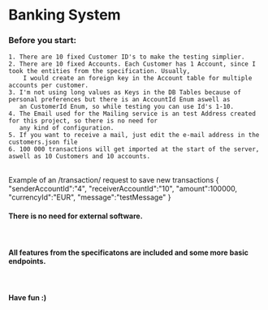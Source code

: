 # Banking System 

### Before you start: 
    1. There are 10 fixed Customer ID's to make the testing simplier.
    2. There are 10 fixed Accounts. Each Customer has 1 Account, since I took the entities from the specification. Usually,
        I would create an foreign key in the Account table for multiple accounts per customer.
    3. I'm not using long values as Keys in the DB Tables because of personal preferences but there is an AccountId Enum aswell as 
       an CustomerId Enum, so while testing you can use Id's 1-10.
    4. The Email used for the Mailing service is an test Address created for this project, so there is no need for 
       any kind of configuration. 
    5. If you want to receive a mail, just edit the e-mail address in the customers.json file
    6. 100 000 transactions will get imported at the start of the server, aswell as 10 Customers and 10 accounts.
    
 <br>
Example of an /transaction/ request to save new transactions
{
    "senderAccountId":"4",
    "receiverAccountId":"10",
    "amount":100000,
    "currencyId":"EUR",
    "message":"testMessage"
}
 <br>

#### There is no need for external software.
<br>

#### All features from the specificatons are included and some more basic endpoints.
<br>

#### Have fun :)
    
